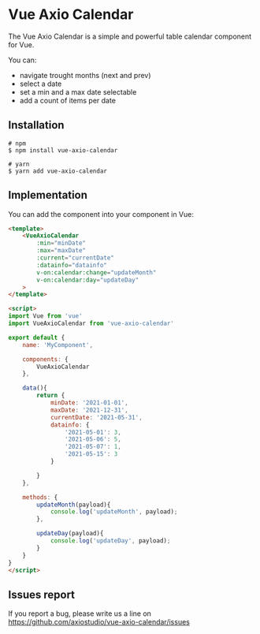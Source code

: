 # Vue Axio Calendar

The Vue Axio Calendar is a simple and powerful table calendar component for Vue.

You can:

- navigate trought months (next and prev)
- select a date
- set a min and a max date selectable
- add a count of items per date

## Installation

```shell
# npm
$ npm install vue-axio-calendar

# yarn
$ yarn add vue-axio-calendar
```

## Implementation

You can add the component into your component in Vue:

```html
<template>
    <VueAxioCalendar 
        :min="minDate" 
        :max="maxDate" 
        :current="currentDate" 
        :datainfo="datainfo"
        v-on:calendar:change="updateMonth"
        v-on:calendar:day="updateDay"
    >
</template>

<script>
import Vue from 'vue'
import VueAxioCalendar from 'vue-axio-calendar'

export default {
    name: 'MyComponent',

    components: {
        VueAxioCalendar
    },

    data(){
        return {
            minDate: '2021-01-01',
            maxDate: '2021-12-31',
            currentDate: '2021-05-31',
            datainfo: {
                '2021-05-01': 3,
                '2021-05-06': 5,
                '2021-05-07': 1,
                '2021-05-15': 3
            }

        }
    },

    methods: {
        updateMonth(payload){
            console.log('updateMonth', payload);
        },

        updateDay(payload){
            console.log('updateDay', payload);
        }
    }
}
</script>
```

## Issues report

If you report a bug, please write us a line on https://github.com/axiostudio/vue-axio-calendar/issues
